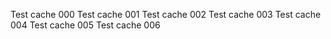 Test cache 000
Test cache 001
Test cache 002
Test cache 003
Test cache 004
Test cache 005
Test cache 006

